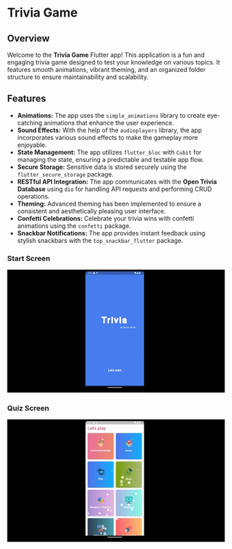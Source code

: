 # Trivia Game

## Overview
Welcome to the **Trivia Game** Flutter app! This application is a fun and engaging trivia game designed to test your knowledge on various topics. It features smooth animations, vibrant theming, and an organized folder structure to ensure maintainability and scalability.

## Features
- **Animations:** The app uses the `simple_animations` library to create eye-catching animations that enhance the user experience.
- **Sound Effects:** With the help of the `audioplayers` library, the app incorporates various sound effects to make the gameplay more enjoyable.
- **State Management:** The app utilizes `flutter_bloc` with `Cubit` for managing the state, ensuring a predictable and testable app flow.
- **Secure Storage:** Sensitive data is stored securely using the `flutter_secure_storage` package.
- **RESTful API Integration:** The app communicates with the **Open Trivia Database** using `dio` for handling API requests and performing CRUD operations.
- **Theming:** Advanced theming has been implemented to ensure a consistent and aesthetically pleasing user interface.
- **Confetti Celebrations:** Celebrate your trivia wins with confetti animations using the `confetti` package.
- **Snackbar Notifications:** The app provides instant feedback using stylish snackbars with the `top_snackbar_flutter` package.


### Start Screen
![Start Screen](./assets/startscreen.gif)

### Quiz Screen
![Quiz Screen](./assets/quizscreen.gif)
